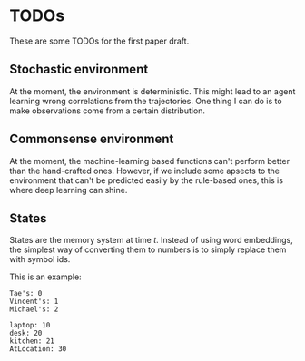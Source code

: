 # TODOs

These are some TODOs for the first paper draft.

## Stochastic environment

At the moment, the environment is deterministic. 
This might lead to an agent learning wrong correlations from the trajectories.
One thing I can do is to make observations come from a certain distribution.

## Commonsense environment

At the moment, the machine-learning based functions can't perform better than the hand-crafted ones.
However, if we include some apsects to the environment that can't be predicted easily by the rule-based ones, this is where deep learning can shine.


## States

States are the memory system at time $t$. 
Instead of using word embeddings, the simplest way of converting them to numbers is to simply replace them with symbol ids.

This is an example:

```
Tae's: 0                                                                                 
Vincent's: 1                                                                             
Michael's: 2                                                                             
                                                                                         
laptop: 10                                                                               
desk: 20                                                                                 
kitchen: 21                                                                              
AtLocation: 30 
```

